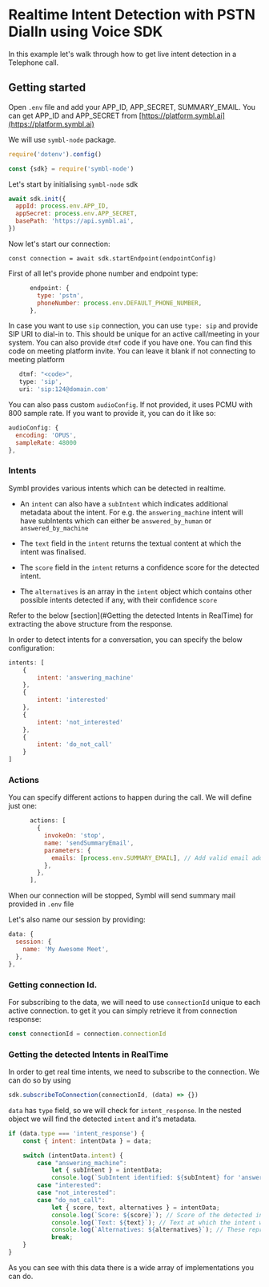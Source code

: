# Realtime Intent Detection with PSTN DialIn using Voice SDK

In this example let's walk through how to get live intent detection in a Telephone call.

## Getting started

Open `.env` file and add your APP_ID, APP_SECRET, SUMMARY_EMAIL. You can get
APP_ID and APP_SECRET from
[https://platform.symbl.ai](https://platform.symbl.ai)

We will use `symbl-node` package.

```javascript
require('dotenv').config()

const {sdk} = require('symbl-node')
```

Let's start by initialising `symbl-node` sdk

```js
await sdk.init({
  appId: process.env.APP_ID,
  appSecret: process.env.APP_SECRET,
  basePath: 'https://api.symbl.ai',
})
```

Now let's start our connection:

`const connection = await sdk.startEndpoint(endpointConfig)`

First of all let's provide phone number and endpoint type:

```javascript
      endpoint: {
        type: 'pstn',
        phoneNumber: process.env.DEFAULT_PHONE_NUMBER,
      },
```

In case you want to use `sip` connection, you can use `type: sip` and provide
SIP URI to dial-in to. This should be unique for an active call/meeting in your
system. You can also provide `dtmf` code if you have one. You can find this code
on meeting platform invite. You can leave it blank if not connecting to meeting
platform

```javascript
   dtmf: "<code>",
   type: 'sip',
   uri: 'sip:124@domain.com'
```

You can also pass custom `audioConfig`. If not provided, it uses PCMU with 800
sample rate. If you want to provide it, you can do it like so:

```js
audioConfig: {
  encoding: 'OPUS',
  sampleRate: 48000
},
```
### Intents
Symbl provides various intents which can be detected in realtime. 
* An `intent` can also have a `subIntent` which indicates additional metadata about the intent. 
For e.g. the `answering_machine` intent will have subIntents which can either be `answered_by_human` or `answered_by_machine`

* The `text` field in the `intent` returns the textual content at which the intent was finalised.

* The `score` field in the `intent` returns a confidence score for the detected intent.

* The `alternatives` is an array in the `intent` object which contains other possible intents detected if any, with their confidence `score` 

Refer to the below [section](#Getting the detected Intents in RealTime) for extracting the above structure from the response.

In order to detect intents for a conversation, you can specify the below configuration:

```js
intents: [
    {
        intent: 'answering_machine'
    },
    {
        intent: 'interested'
    },
    {
        intent: 'not_interested'
    },
    {
        intent: 'do_not_call'
    }
]
```

### Actions

You can specify different actions to happen during the call. We will define just
one:

```javascript
      actions: [
        {
          invokeOn: 'stop',
          name: 'sendSummaryEmail',
          parameters: {
            emails: [process.env.SUMMARY_EMAIL], // Add valid email addresses to received email
          },
        },
      ],
```

When our connection will be stopped, Symbl will send summary mail provided in
`.env` file

Let's also name our session by providing:

```js
data: {
  session: {
    name: 'My Awesome Meet',
  },
},
```

### Getting connection Id.

For subscribing to the data, we will need to use `connectionId` unique to each
active connection. to get it you can simply retrieve it from connection
response:

```js
const connectionId = connection.connectionId
```

### Getting the detected Intents in RealTime

In order to get real time intents, we need to subscribe to the connection. We can
do so by using

```js
sdk.subscribeToConnection(connectionId, (data) => {})
```

`data` has `type` field, so we will check for `intent_response`. 
In the nested object we will find the detected `intent` and it's metadata.

```js
if (data.type === 'intent_response') {
    const { intent: intentData } = data;

    switch (intentData.intent) {
        case "answering_machine":
            let { subIntent } = intentData;
            console.log(`SubIntent identified: ${subIntent} for 'answering_machine'`); // subIntents supported under 'answering_machine' are [answered_by_human, answered_by_machine]
        case "interested":
        case "not_interested":
        case "do_not_call":
            let { score, text, alternatives } = intentData;
            console.log(`Score: ${score}`); // Score of the detected intent
            console.log(`Text: ${text}`); // Text at which the intent was detected
            console.log(`Alternatives: ${alternatives}`); // These represent other complementing intents if any were detected
            break;
    }
}
```

As you can see with this data there is a wide array of implementations you can
do.
